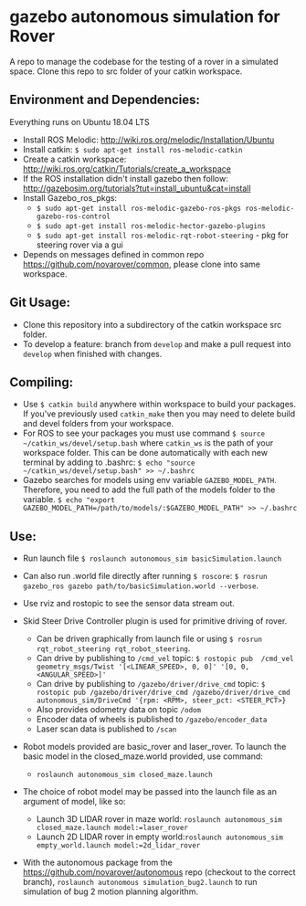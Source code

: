 # gazebo autonomous simulation for Rover
A repo to manage the codebase for the testing of a rover in a simulated space. 
Clone this repo to src folder of your catkin workspace. 
## Environment and Dependencies: 

Everything runs on Ubuntu 18.04 LTS

* Install ROS Melodic: http://wiki.ros.org/melodic/Installation/Ubuntu
* Install catkin: `$ sudo apt-get install ros-melodic-catkin`
* Create a catkin workspace: http://wiki.ros.org/catkin/Tutorials/create_a_workspace
* If the ROS installation didn't install gazebo then follow: http://gazebosim.org/tutorials?tut=install_ubuntu&cat=install
* Install Gazebo_ros_pkgs:
  * `$ sudo apt-get install ros-melodic-gazebo-ros-pkgs ros-melodic-gazebo-ros-control`
  * `$ sudo apt-get install ros-melodic-hector-gazebo-plugins`
  * `$ sudo apt-get install ros-melodic-rqt-robot-steering` - pkg for steering rover via a gui
* Depends on messages defined in common repo https://github.com/novarover/common, please clone into same workspace.
  
 ## Git Usage:
 * Clone this repository into a subdirectory of the catkin workspace src folder.
 * To develop a feature: branch from `develop` and make a pull request into `develop` when finished with changes.

 ## Compiling:
* Use `$ catkin build` anywhere within workspace to build your packages. If you've previously used `catkin_make` then you may need to delete build and devel folders from your workspace.
* For ROS to see your packages you must use command `$ source ~/catkin_ws/devel/setup.bash` where `catkin_ws` is the path of your workspace folder. This can be done automatically with each new terminal by adding to .bashrc: `$ echo "source ~/catkin_ws/devel/setup.bash" >> ~/.bashrc`
* Gazebo searches for models using env variable `GAZEBO_MODEL_PATH`. Therefore, you need to add the full path of the models folder to the variable.
`$ echo "export GAZEBO_MODEL_PATH=/path/to/models/:$GAZEBO_MODEL_PATH" >> ~/.bashrc`

## Use:
* Run launch file `$ roslaunch autonomous_sim basicSimulation.launch` 
* Can also run .world file directly after running `$ roscore`: `$ rosrun gazebo_ros gazebo path/to/basicSimulation.world --verbose`.
* Use rviz and rostopic to see the sensor data stream out.
* Skid Steer Drive Controller plugin is used for primitive driving of rover. 
  * Can be driven graphically from launch file or using `$ rosrun rqt_robot_steering rqt_robot_steering`. 
  * Can drive by publishing to `/cmd_vel` topic: `$ rostopic pub  /cmd_vel geometry_msgs/Twist '[<LINEAR_SPEED>, 0, 0]' '[0, 0, <ANGULAR_SPEED>]'`
  * Can drive by publishing to `/gazebo/driver/drive_cmd` topic: `$ rostopic pub /gazebo/driver/drive_cmd /gazebo/driver/drive_cmd autonomous_sim/DriveCmd '{rpm: <RPM>, steer_pct: <STEER_PCT>}`
  * Also provides odometry data on topic `/odom`
  * Encoder data of wheels is published to `/gazebo/encoder_data`
  * Laser scan data is published to `/scan`

* Robot models provided are basic_rover and laser_rover. To launch the basic model in the closed_maze.world provided, use command:
  * `roslaunch autonomous_sim closed_maze.launch`
* The choice of robot model may be passed into the launch file as an argument of model, like so:
  * Launch 3D LIDAR rover in maze world: `roslaunch autonomous_sim closed_maze.launch model:=laser_rover`
  * Launch 2D LIDAR rover in empty world:`roslaunch autonomous_sim empty_world.launch model:=2d_lidar_rover`

* With the autonomous package from the https://github.com/novarover/autonomous repo (checkout to the correct branch), `roslaunch autonomous simulation_bug2.launch` to run simulation of bug 2 motion planning algorithm. 

